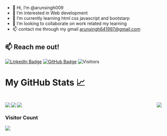 - 👋 Hi, I’m @arunsingh009
- 👀 I’m interested in Web development
- 🌱 I’m currently learning html css javascript and bootstarp
- 💞️ I’m looking to collaborate on work related my learning
- 📫  contact me through my gmail arunsingh641997@gmail.com

<!---
arunsingh009/arunsingh009 is a ✨ special ✨ repository because its `README.md` (this file) appears on your GitHub profile.
You can click the Preview link to take a look at your changes.
--->
## 📫 Reach me out!

 [![LinkedIn Badge](https://img.shields.io/badge/LinkedIn-0077B5?style=plastic&logo=linkedin&logoColor=white&link=https://www.linkedin.com/in/ftrasvent)](https://www.linkedin.com/in/arun-singh-a66266176/)
[![GitHub Badge](https://img.shields.io/badge/GitHub-100000?style=plastic&logo=github&logoColor=white&link=https://github.com/ftrasvent)](https://github.com/arunsingh009)
![Visitiors](https://komarev.com/ghpvc/?username=arunsingh009)

<!-- Arun singh github stats -->
# My GitHub Stats  📈 
<!--[![GitHub Streak](http://github-readme-streak-stats.herokuapp.com?user=arunsingh009&theme=radical)](https://git.io/streak-stats)
![ Arun Kumar Singh Github stats](https://github-readme-stats.vercel.app/api?username=arunsingh009&show_icons=true&theme=tokyonight)-->
<br>
<div>
	<img align="left"   src="https://github-readme-stats.vercel.app/api?username=arunsingh009&show_icons=true&theme=highcontrast" />
	<img align="right" src="https://github-readme-stats.vercel.app/api/top-langs/?username=arunsingh009&show_icons=true&theme=algolia&repo=arunsingh009" />
        <img align="left"  src="https://github-readme-streak-stats.herokuapp.com/?user=arunsingh009&theme=highcontrast" />
</div>
<a href="https://github.com/arunsingh009/github-readme-activity-graph">
    <img src="https://activity-graph.herokuapp.com/graph?username=arunsingh009&theme=react-dark&hide_border=true">
  </a>

<!-- # Streaks -->
### Visitor Count
<img src="https://profile-counter.glitch.me/arounsingh009/count.svg">
